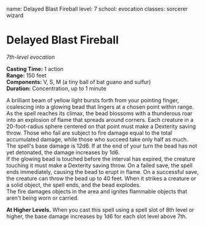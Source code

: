 name: Delayed Blast Fireball
level: 7
school: evocation
classes: sorcerer
         wizard

# Delayed Blast Fireball 
_7th-level evocation_ 

**Casting Time:** 1 action    
**Range:** 150 feet    
**Components:** V, S, M (a tiny ball of bat guano and sulfur)    
**Duration:** Concentration, up to 1 minute 

A brilliant beam of yellow light bursts forth from your pointing finger, coalescing into a glowing bead that lingers at a chosen point within range. As the spell reaches its climax, the bead blossoms with a thunderous roar into an explosion of flame that spreads around corners. Each creature in a 20-foot-radius sphere centered on that point must make a Dexterity saving throw. Those who fail are subject to fire damage equal to the total accumulated damage, while those who succeed take only half as much.    
The spell's base damage is 12d6. If at the end of your turn the bead has not yet detonated, the damage increases by 1d6.    
If the glowing bead is touched before the interval has expired, the creature touching it must make a Dexterity saving throw. On a failed save, the spell ends immediately, causing the bead to erupt in flame. On a successful save, the creature can throw the bead up to 40 feet. When it strikes a creature or a solid object, the spell ends, and the bead explodes.    
The fire damages objects in the area and ignites flammable objects that aren't being worn or carried. 

**At Higher Levels.** When you cast this spell using a spell slot of 8th level or higher, the base damage increases by 1d6 for each slot level above 7th. 
